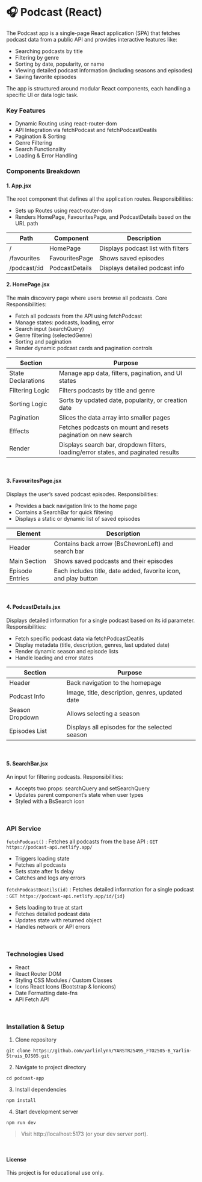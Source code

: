 # 🎧 Podcast (React)

The Podcast app is a single-page React application (SPA) that fetches podcast data from a public API and provides interactive features like:
- Searching podcasts by title
- Filtering by genre
- Sorting by date, popularity, or name
- Viewing detailed podcast information (including seasons and episodes)
- Saving favorite episodes

The app is structured around modular React components, each handling a specific UI or data logic task.

### Key Features
- Dynamic Routing using react-router-dom
- API Integration via fetchPodcast and fetchPodcastDeatils
- Pagination & Sorting
- Genre Filtering
- Search Functionality
- Loading & Error Handling

### Components Breakdown
#### 1. App.jsx
The root component that defines all the application routes.
Responsibilities:
- Sets up Routes using react-router-dom
- Renders HomePage, FavouritesPage, and PodcastDetails based on the URL path

| Path | Component | Description |
|-----------|-----------|-----------|
| / | HomePage | Displays podcast list with filters |
| /favourites | FavouritesPage | Shows saved episodes |
| /podcast/:id | PodcastDetails | Displays detailed podcast info |

#### 2. HomePage.jsx
The main discovery page where users browse all podcasts.
Core Responsibilities:
- Fetch all podcasts from the API using fetchPodcast
- Manage states: podcasts, loading, error
- Search input (searchQuery)
- Genre filtering (selectedGenre)
- Sorting and pagination
- Render dynamic podcast cards and pagination controls

| Section | Purpose  |
|-----------|-----------|
| State Declarations | Manage app data, filters, pagination, and UI states |
| Filtering Logic | Filters podcasts by title and genre |
| Sorting Logic	 | Sorts by updated date, popularity, or creation date |
| Pagination| Slices the data array into smaller pages |
| Effects| Fetches podcasts on mount and resets pagination on new search |
| Render | Displays search bar, dropdown filters, loading/error states, and paginated results |

<br/>

#### 3. FavouritesPage.jsx
Displays the user’s saved podcast episodes.
Responsibilities:
- Provides a back navigation link to the home page
- Contains a SearchBar for quick filtering
- Displays a static or dynamic list of saved episodes 

| Element | Description  |
|-----------|-----------|
| Header | Contains back arrow (BsChevronLeft) and search bar |
| Main Section | Shows saved podcasts and their episodes |
| Episode Entries	 | Each includes title, date added, favorite icon, and play button |

<br/>

#### 4. PodcastDetails.jsx
Displays detailed information for a single podcast based on its id parameter.
Responsibilities:
- Fetch specific podcast data via fetchPodcastDeatils
- Display metadata (title, description, genres, last updated date)
- Render dynamic season and episode lists
- Handle loading and error states 

| Section | Purpose  |
|-----------|-----------|
| Header | Back navigation to the homepage |
| Podcast Info | Image, title, description, genres, updated date |
| Season Dropdown	 | Allows selecting a season |
| Episodes List | Displays all episodes for the selected season |


<br/>

#### 5. SearchBar.jsx
An input for filtering podcasts.
Responsibilities:
- Accepts two props: searchQuery and setSearchQuery
- Updates parent component’s state when user types
- Styled with a BsSearch icon

<br/>

### API Service

```fetchPodcast()``` : Fetches all podcasts from the base API : ```GET https://podcast-api.netlify.app/```

- Triggers loading state
- Fetches all podcasts
- Sets state after 1s delay
- Catches and logs any errors

```fetchPodcastDeatils(id)``` : Fetches detailed information for a single podcast : ```GET https://podcast-api.netlify.app/id/{id}```

- Sets loading to true at start
- Fetches detailed podcast data
- Updates state with returned object
- Handles network or API errors

<br/>

### Technologies Used
- React 
- React Router DOM
- Styling	CSS Modules / Custom Classes
- Icons	React Icons (Bootstrap & Ionicons)
- Date Formatting	date-fns
- API	Fetch API 

<br/>

### Installation & Setup

1. Clone repository
```
git clone https://github.com/yarlinlynn/YARSTR25495_FTO2505-B_Yarlin-Struis_DJS05.git
```
2. Navigate to project directory
```
cd podcast-app
```
3. Install dependencies
```
npm install
```
4. Start development server
```
npm run dev
```

> Visit http://localhost:5173 (or your dev server port).

<br/>

#### License
This project is for educational use only.
